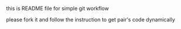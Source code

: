 this is README file for simple git workflow

please fork it and follow the instruction to get pair's code dynamically
